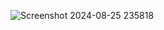 
![Screenshot 2024-08-25 235818](https://github.com/user-attachments/assets/54759dde-a637-4fb8-bbde-12673bd58c09)
